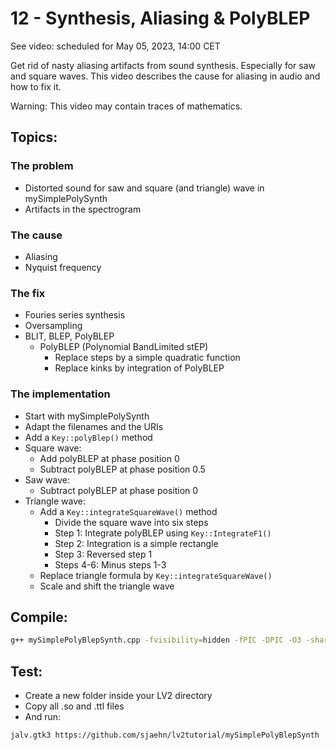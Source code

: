 # 12 - Synthesis, Aliasing & PolyBLEP

See video: scheduled for May 05, 2023, 14:00 CET

Get rid of nasty aliasing artifacts from sound synthesis. Especially for saw
and square waves. This video describes the cause for aliasing in audio and
how to fix it.

Warning: This video may contain traces of mathematics.

## Topics:
### The problem
* Distorted sound for saw and square (and triangle) wave in
  mySimplePolySynth
* Artifacts in the spectrogram

### The cause
* Aliasing
* Nyquist frequency

### The fix
* Fouries series synthesis
* Oversampling
* BLIT, BLEP, PolyBLEP
    * PolyBLEP (Polynomial BandLimited stEP)
        * Replace steps by a simple quadratic function
        * Replace kinks by integration of PolyBLEP

### The implementation
* Start with mySimplePolySynth
* Adapt the filenames and the URIs
* Add a `Key::polyBlep()` method
* Square wave:
    * Add polyBLEP at phase position 0
    * Subtract polyBLEP at phase position 0.5
* Saw wave:
    * Subtract polyBLEP at phase position 0
* Triangle wave:
    * Add a `Key::integrateSquareWave()` method
        * Divide the square wave into six steps
        * Step 1: Integrate polyBLEP using `Key::IntegrateF1()`
        * Step 2: Integration is a simple rectangle
        * Step 3: Reversed step 1
        * Steps 4-6: Minus steps 1-3
    * Replace triangle formula by `Key::integrateSquareWave()`
    * Scale and shift the triangle wave

## Compile:
```sh
g++ mySimplePolyBlepSynth.cpp -fvisibility=hidden -fPIC -DPIC -O3 -shared -pthread `pkg-config --cflags lv2` -Wl,-Bstatic `pkg-config --libs --static lv2` -Wl,-Bdynamic -lm -o mySimplePolyBlepSynth.so
```

## Test:
* Create a new folder inside your LV2 directory
* Copy all .so and .ttl files
* And run:

```sh
jalv.gtk3 https://github.com/sjaehn/lv2tutorial/mySimplePolyBlepSynth
```

